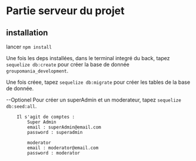 # Partie serveur du projet

## installation

lancer `npm install`

Une fois les deps installées, dans le terminal integré du back, tapez `sequelize db:create` pour créer la base de donnée `groupomania_development`.

Une fois créee, tapez `sequelize db:migrate` pour créer les tables de la base de donnée.

--Optionel Pour créer un superAdmin et un moderateur, tapez `sequelize db:seed:all`.

        Il s'agit de comptes :
            Super Admin
            email : superAdmin@email.com
            password : superadmin

            moderator
            email : moderator@email.com
            password : moderator
